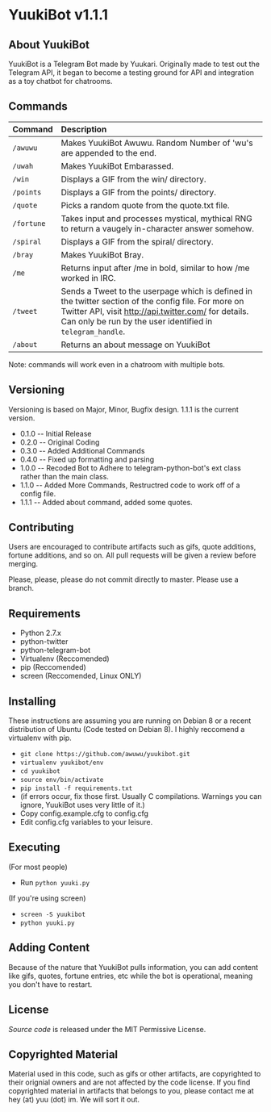 YuukiBot v1.1.1
===

About YuukiBot
---

YuukiBot is a Telegram Bot made by Yuukari. Originally made to test out the Telegram API, it began to become a testing ground for API and integration as a toy chatbot for chatrooms.

Commands
---

Command | Description |
--- | :---
`/awuwu`   | Makes YuukiBot Awuwu. Random Number of 'wu's are appended to the end.
`/uwah`    | Makes YuukiBot Embarassed.
`/win`     | Displays a GIF from the win/ directory.
`/points`  | Displays a GIF from the points/ directory.
`/quote`   | Picks a random quote from the quote.txt file.
`/fortune` | Takes input and processes mystical, mythical RNG to return a vaugely in-character answer somehow.
`/spiral`  | Displays a GIF from the spiral/ directory.
`/bray`    | Makes YuukiBot Bray.
`/me`      | Returns input after /me in bold, similar to how /me worked in IRC.
`/tweet`   | Sends a Tweet to the userpage which is defined in the twitter section of the config file. For more on Twitter API, visit http://api.twitter.com/ for details. Can only be run by the user identified in `telegram_handle`. 
`/about`   | Returns an about message on YuukiBot |

Note: commands will work even in a chatroom with multiple bots.

Versioning
---

Versioning is based on Major, Minor, Bugfix design. 1.1.1 is the current version.

 * 0.1.0 -- Initial Release
 * 0.2.0 -- Original Coding
 * 0.3.0 -- Added Additional Commands
 * 0.4.0 -- Fixed up formatting and parsing
 * 1.0.0 -- Recoded Bot to Adhere to telegram-python-bot's ext class rather than the main class.
 * 1.1.0 -- Added More Commands, Restructred code to work off of a config file.
 * 1.1.1 -- Added about command, added some quotes.

Contributing
---

Users are encouraged to contribute artifacts such as gifs, quote additions, fortune additions, and so on. All pull requests will be given a review before merging.

Please, please, please do not commit directly to master. Please use a branch.

Requirements
---

 * Python 2.7.x
 * python-twitter
 * python-telegram-bot
 * Virtualenv (Reccomended)
 * pip (Reccomended)
 * screen (Reccomended, Linux ONLY)

Installing
---

These instructions are assuming you are running on Debian 8 or a recent distribution of Ubuntu (Code tested on Debian 8). I highly reccomend a virtualenv with pip.

* `git clone https://github.com/awuwu/yuukibot.git`
* `virtualenv yuukibot/env`
* `cd yuukibot`
* `source env/bin/activate`
* `pip install -f requirements.txt`
* (if errors occur, fix those first. Usually C compilations. Warnings you can ignore, YuukiBot uses very little of it.)
* Copy config.example.cfg to config.cfg
* Edit config.cfg variables to your leisure.

Executing
---

(For most people)

* Run `python yuuki.py`

(If you're using screen)

* `screen -S yuukibot`
* `python yuuki.py`

Adding Content
---

Because of the nature that YuukiBot pulls information, you can add content like gifs, quotes, fortune entries, etc while the bot is operational, meaning you don't have to restart.

License
---

*Source code* is released under the MIT Permissive License.

Copyrighted Material
---

Material used in this code, such as gifs or other artifacts, are copyrighted to their orignial owners and are not affected by the code license. If you find copyrighted material in artifacts that belongs to you, please contact me at hey (at) yuu (dot) im. We will sort it out.

